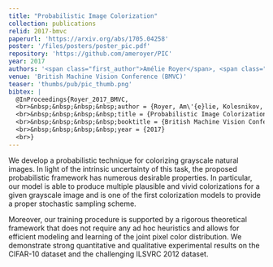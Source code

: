 ```yaml
---
title: "Probabilistic Image Colorization"
collection: publications
relid: 2017-bmvc
paperurl: 'https://arxiv.org/abs/1705.04258'
poster: '/files/posters/poster_pic.pdf'
repository: 'https://github.com/ameroyer/PIC'
year: 2017
authors: '<span class="first_author">Amélie Royer</span>, <span class="first_author">Alexander Kolesnikov</span> and Christoph Lampert'
venue: 'British Machine Vision Conference (BMVC)'
teaser: 'thumbs/pub/pic_thumb.png'
bibtex: |
  @InProceedings{Royer_2017_BMVC,
  <br>&nbsp;&nbsp;&nbsp;&nbsp;author = {Royer, Am\'{e}lie, Kolesnikov, Alexander and Lampert, Christoph H.},
  <br>&nbsp;&nbsp;&nbsp;&nbsp;title = {Probabilistic Image Colorization},
  <br>&nbsp;&nbsp;&nbsp;&nbsp;booktitle = {British Machine Vision Conference (BMVC)},
  <br>&nbsp;&nbsp;&nbsp;&nbsp;year = {2017}
  <br>}
---
```


We develop a probabilistic technique for colorizing grayscale natural images. In light of the intrinsic uncertainty of this task, the proposed probabilistic framework has numerous desirable properties. In particular, our model is able to produce multiple plausible and vivid colorizations for a given grayscale image and is one of the first colorization models to provide a proper stochastic sampling scheme.

Moreover, our training procedure is supported by a rigorous theoretical framework that does not require any ad hoc heuristics and allows for efficient modeling and learning of the joint pixel color distribution. We demonstrate strong quantitative and qualitative experimental results on the CIFAR-10 dataset and the challenging ILSVRC 2012 dataset.
